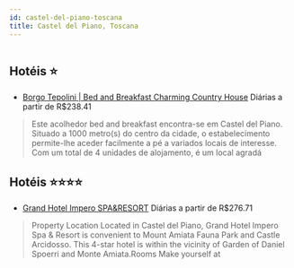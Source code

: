 ```yaml
---
id: castel-del-piano-toscana
title: Castel del Piano, Toscana
---
```


<center><img src="http://photos.hotelbeds.com/giata/19/195536/195536a_hb_a_006.jpg" alt="" /></center>


## Hotéis ⭐️

-    [Borgo Tepolini | Bed and Breakfast Charming Country House](https://www.hurb.com/aud/https://www.hurb.com/hoteis/castel-del-piano/borgo-tepolini-bed-and-breakfast-charming-country-house-JNP-JP786390?cmp=18055) Diárias a partir de R$238.41
   > Este acolhedor bed and breakfast encontra-se em Castel del Piano. Situado a 1000 metro(s) do centro da cidade, o estabelecimento permite-lhe aceder facilmente a pé a variados locais de interesse. Com um total de 4 unidades de alojamento, é um local agradá

## Hotéis ⭐️⭐️⭐️⭐️

-    [Grand Hotel Impero SPA&RESORT](https://www.hurb.com/aud/https://www.hurb.com/hoteis/castel-del-piano/grand-hotel-impero-spa-resort-JNP-JP917278?cmp=18055) Diárias a partir de R$276.71
   > Property Location Located in Castel del Piano, Grand Hotel Impero Spa &amp; Resort is convenient to Mount Amiata Fauna Park and Castle Arcidosso. This 4-star hotel is within the vicinity of Garden of Daniel Spoerri and Monte Amiata.Rooms Make yourself at 
